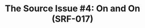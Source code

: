 ---
ee_id: '4113'
site: '1'
type: '2'
url: 2013-168-the-source-issue-4-on-and-on
title: 'The Source Issue #4: On and On (SRF-017)'
year: '2013'
display_year: '2013'
medium: Zine
dims: 11 x 8.5
pitch: |-
  Source code for “On and on” bot printed with archival inks and paper, footnoted with artist txt, writing, poetry, whatevz, etc, etc,
   etc.
ps: ''
live_url: ''
related: ''
youtube: ''
related_code: https://github.com/coryarcangel/On-and-On
imgs: the-source-on-and-on-2013-168-install-Heart-01-database-SM.jpg
subheading: ''
download: the-source-on-and-on-2013-168-digital-master-ih.pdf
add_credit: ''
commission: Creative Capital
layout: things-i-made
---
